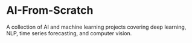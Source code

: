 # AI-From-Scratch
A collection of AI and machine learning projects covering deep learning, NLP, time series forecasting, and computer vision. 
